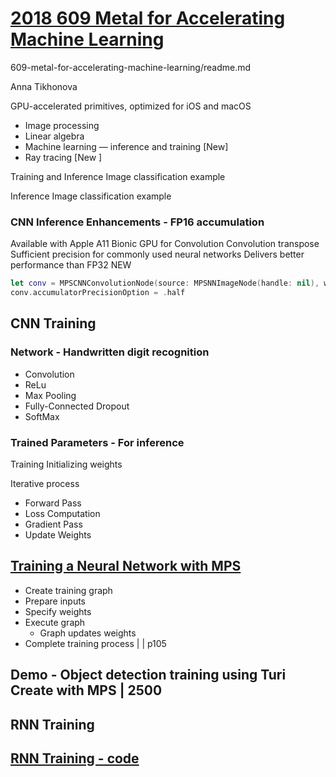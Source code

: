 # [2018 609 Metal for Accelerating Machine Learning](https://developer.apple.com/videos/play/wwdc2018/609/)


609-metal-for-accelerating-machine-learning/readme.md


Anna Tikhonova

GPU-accelerated primitives, optimized for iOS and macOS

- Image processing
- Linear algebra
- Machine learning — inference and training [New]
- Ray tracing [New ]

Training and Inference
Image classification example

Inference
Image classification example


### CNN Inference Enhancements - FP16 accumulation

Available with Apple A11 Bionic GPU for
Convolution Convolution transpose
Sufficient precision for commonly used neural networks Delivers better performance than FP32
NEW

```swift
let conv = MPSCNNConvolutionNode(source: MPSNNImageNode(handle: nil), weights: MyWeights(withFile:“conv.dat”))
conv.accumulatorPrecisionOption = .half
```

## CNN Training

### Network - Handwritten digit recognition


- Convolution
- ReLu
- Max Pooling
- Fully-Connected Dropout
- SoftMax


### Trained Parameters - For inference

Training
Initializing weights

Iterative process

- Forward Pass
- Loss Computation
- Gradient Pass
- Update Weights





## [Training a Neural Network with MPS](2-cnn-training-code.md)

- Create training graph
- Prepare inputs
- Specify weights
- Execute graph
  - Graph updates weights
- Complete training process | | p105

## Demo -  Object detection training using Turi Create with MPS | 2500



## RNN Training


## [RNN Training - code](4-rnn-training-code.md)
